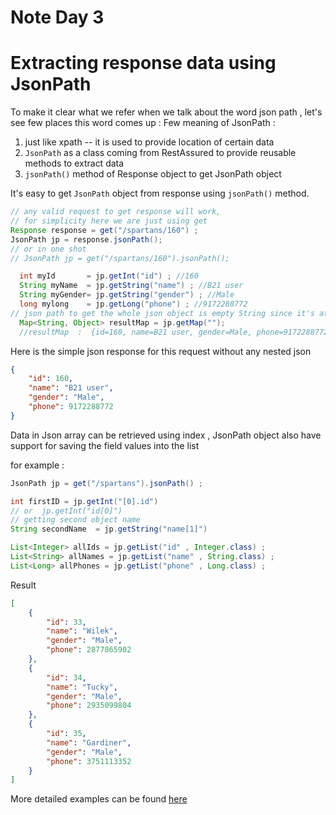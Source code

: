 # Note Day 3

# Extracting response data using JsonPath 

To make it clear what we refer when we talk about the word json path , let's see few places this word comes up :
 Few meaning of JsonPath :
1. just like xpath -- it is used to provide location of certain data
2. `JsonPath` as a class coming from RestAssured to provide reusable methods to extract data
3. `jsonPath()` method of Response object to get JsonPath object

It's easy to get `JsonPath` object from response using `jsonPath()` method. 

```java
// any valid request to get response will work,
// for simplicity here we are just using get
Response response = get("/spartans/160") ; 
JsonPath jp = response.jsonPath();
// or in one shot 
// JsonPath jp = get("/spartans/160").jsonPath();

  int myId       = jp.getInt("id") ; //160
  String myName  = jp.getString("name") ; //B21 user
  String myGender= jp.getString("gender") ; //Male
  long mylong    = jp.getLong("phone") ; //9172288772
// json path to get the whole json object is empty String since it's at root level 
  Map<String, Object> resultMap = jp.getMap("");
  //resultMap  :  {id=160, name=B21 user, gender=Male, phone=9172288772}

```
Here is the simple json response for this request without any nested json 
```json
{
    "id": 160,
    "name": "B21 user",
    "gender": "Male",
    "phone": 9172288772
}
```

Data in Json array can be retrieved using index , JsonPath object also have support for saving the field values into the list 

for example : 
```java
JsonPath jp = get("/spartans").jsonPath() ;

int firstID = jp.getInt("[0].id")
// or  jp.getInt("id[0]")
// getting second object name 
String secondName  = jp.getString("name[1]")

List<Integer> allIds = jp.getList("id" , Integer.class) ;
List<String> allNames = jp.getList("name" , String.class) ;
List<Long> allPhones = jp.getList("phone" , Long.class) ;

```
Result 
```json 
[
    {
        "id": 33,
        "name": "Wilek",
        "gender": "Male",
        "phone": 2877865902
    },
    {
        "id": 34,
        "name": "Tucky",
        "gender": "Male",
        "phone": 2935099804
    },
    {
        "id": 35,
        "name": "Gardiner",
        "gender": "Male",
        "phone": 3751113352
    }
]
```
More detailed examples can be found [here](SpartanJsonPath_Test.java)












